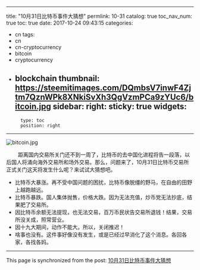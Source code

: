 
---
title: "10月31日比特币事件大猜想"
permlink: 10-31
catalog: true
toc_nav_num: true
toc: true
date: 2017-10-24 09:43:15
categories:
- cn
tags:
- cn
- cn-cryptocurrency
- bitcoin
- cryptocurrency
- blockchain
thumbnail: https://steemitimages.com/DQmbsV7inwF4Zjtm7QznWPk8XNkiSvXh3QgVzmPCa9zYUc6/bitcoin.jpg
sidebar:
    right:
        sticky: true
widgets:
    -
        type: toc
        position: right
---


![bitcoin.jpg](https://steemitimages.com/DQmbsV7inwF4Zjtm7QznWPk8XNkiSvXh3QgVzmPCa9zYUc6/bitcoin.jpg)


&nbsp;&nbsp;&nbsp;&nbsp;&nbsp;&nbsp;&nbsp;&nbsp;距离国内交易所关门还不到一周了，比特币的去中国化进程将告一段落，以后国人将涌向海外交易所和场外交易。那么，问题来了，10月31日比特币交易所正式关门这天将发生什么呢？来试试大猜想吧。

* 比特币大暴涨。再不受中国问题的困扰，比特币像脱缰的野马，在自由的田野上越跑越远。
* 比特币暴跌。国人集体抛售，价格大跌。因为无法充值，炒币党无法抄底，结果肥了交易所。
* 因比特币余额无法提现，也无法交易，百万币民状告交易所退钱！结果，交易所没关成，照常营业。
* 因十九大期间，动作不能大。所以，关闭推迟！
* 啥事也没有。这件事好像没有发生，或是已经过早消化了这个消息。各回各家，各找各妈。

- - -

This page is synchronized from the post: [10月31日比特币事件大猜想](https://steemit.com/@lemooljiang/10-31)
